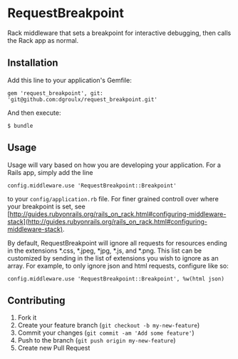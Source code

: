 # RequestBreakpoint

Rack middleware that sets a breakpoint for interactive debugging, then calls the Rack app as normal.

## Installation

Add this line to your application's Gemfile:

    gem 'request_breakpoint', git: 'git@github.com:dgroulx/request_breakpoint.git'

And then execute:

    $ bundle

## Usage

Usage will vary based on how you are developing your application. For a Rails app, simply add the line 
	
	config.middleware.use 'RequestBreakpoint::Breakpoint'
	
to your `config/application.rb` file. For finer grained controll over where your breakpoint is set, see [http://guides.rubyonrails.org/rails_on_rack.html#configuring-middleware-stack](http://guides.rubyonrails.org/rails_on_rack.html#configuring-middleware-stack).

By default, RequestBreakpoint will ignore all requests for resources ending in the extensions *.css, *.jpeg, *jpg, *.js, and *.png. This list can be customized by sending in the list of extensions you wish to ignore as an array. For example, to only ignore json and html requests, configure like so:

	config.middleware.use 'RequestBreakpoint::Breakpoint', %w(html json)

## Contributing

1. Fork it
2. Create your feature branch (`git checkout -b my-new-feature`)
3. Commit your changes (`git commit -am 'Add some feature'`)
4. Push to the branch (`git push origin my-new-feature`)
5. Create new Pull Request
